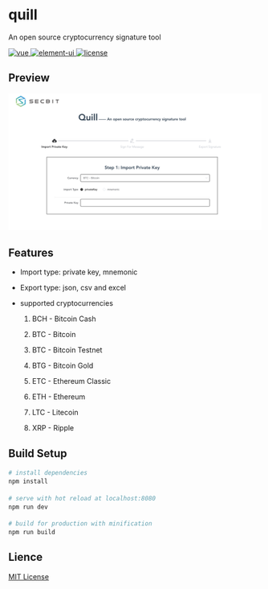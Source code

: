 # quill

An open source cryptocurrency signature tool

 <a href="https://github.com/vuejs/vue">
    <img src="https://img.shields.io/badge/vue-2.9.6-brightgreen.svg" alt="vue">
  </a>
  <a href="https://github.com/ElemeFE/element">
    <img src="https://img.shields.io/badge/element--ui-2.11.1-brightgreen.svg" alt="element-ui">
  </a>
  <a href="https://github.com/tuandm/laravue/blob/master/LICENSE">
    <img src="https://img.shields.io/badge/license-MIT-brightgreen.svg" alt="license">
  </a>

## Preview

![overview](img/overview.png)

## Features

* Import type: private key, mnemonic

* Export type: json, csv and excel 

* supported cryptocurrencies
 
    1. BCH - Bitcoin Cash

    2. BTC - Bitcoin

    3. BTC - Bitcoin Testnet

    4. BTG - Bitcoin Gold

    5. ETC - Ethereum Classic

    6. ETH - Ethereum

    7. LTC - Litecoin

    8. XRP - Ripple


## Build Setup

``` bash
# install dependencies
npm install

# serve with hot reload at localhost:8080
npm run dev

# build for production with minification
npm run build
```

## Lience

[MIT License](http://en.wikipedia.org/wiki/MIT_License)